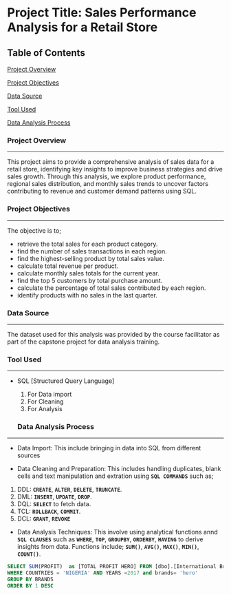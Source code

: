 # Project Title: Sales Performance Analysis for a Retail Store

## Table of Contents
[Project Overview](#project-overview)

[Project Objectives](#project-objectives)

[Data Source](#data-source)

[Tool Used](#tool-used)

[Data Analysis Process](#data-analysis-process)


### Project Overview
---
This project aims to provide a comprehensive analysis of sales data for a retail store, identifying key insights to improve business strategies and drive sales growth. Through this analysis, we explore product performance, regional sales distribution, and monthly sales trends to uncover factors contributing to revenue and customer demand patterns using SQL.

### Project Objectives
---
The objective is to;

- retrieve the total sales for each product category.
- find the number of sales transactions in each region.
- find the highest-selling product by total sales value.
- calculate total revenue per product.
- calculate monthly sales totals for the current year.
- find the top 5 customers by total purchase amount.
- calculate the percentage of total sales contributed by each region.
- identify products with no sales in the last quarter.

### Data Source
---
The dataset used for this analysis was provided by the course facilitator as part of the capstone project for data analysis training.

### Tool Used
---
- SQL [Structured Query Language]
  1. For Data import 
  2. For Cleaning
  3. For Analysis

  ###  Data Analysis Process
---

- Data Import:
  This include bringing in data into SQL from different sources
  
- Data Cleaning and Preparation:
This includes handling duplicates, blank cells and text manipulation and extration using **`SQL COMMANDS`** such as;
1. DDL: **`CREATE`**, **`ALTER`**, **`DELETE`**, **`TRUNCATE`**.
2. DML: **`INSERT`**, **`UPDATE`**, **`DROP`**.
3. DQL: **`SELECT`** to fetch data.
4. TCL: **`ROLLBACK`**, **`COMMIT`**.
5. DCL: **`GRANT`**, **`REVOKE`**

- Data Analysis Techniques: This involve using analytical functions annd **`SQL CLAUSES`** such as **`WHERE`**, **`TOP`**, **`GROUPBY`**, **`ORDERBY`**, **`HAVING`** to derive insights from data. Functions include;
  **`SUM()`**, **`AVG()`**, **`MAX()`**,  **`MIN()`**, **`COUNT()`**.

```SQL
SELECT SUM(PROFIT)  as [TOTAL PROFIT HERO] FROM [dbo].[International Breweries]
WHERE COUNTRIES = 'NIGERIA' AND YEARS =2017 and brands= 'hero'
GROUP BY BRANDS
ORDER BY 1 DESC
```




